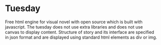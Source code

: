 # Tuesday
Free html engine for visual novel with open source which is built with javascript. The tuesday does not use extra libraries and does not use canvas to display content. Structure of story and its interface are specified in json format and are displayed using standard html elements as div or img.
